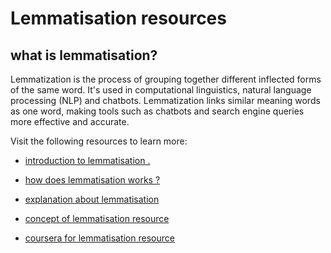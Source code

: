 # Lemmatisation resources

## what is lemmatisation?
Lemmatization is the process of grouping together different inflected forms of the same word. It's used in computational linguistics, natural language processing (NLP) and chatbots. Lemmatization links similar meaning words as one word, making tools such as chatbots and search engine queries more effective and accurate.

Visit the following resources to learn more:
- [introduction to lemmatisation .](https://www.geeksforgeeks.org/python-lemmatization-with-nltk/)
- [how does lemmatisation works ? ](https://www.machinelearningplus.com/nlp/lemmatization-examples-python/)
- [explanation about lemmatisation  ](https://youtu.be/JpxCt3kvbLk)

- [concept of lemmatisation resource ](https://youtu.be/HHAilAC3cXw)

- [coursera for lemmatisation resource ](https://www.coursera.org/videos/text-mining-analytics/QYxGu?query=lemm&source=search)

